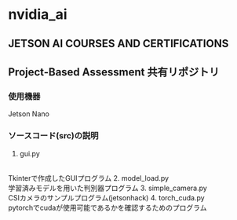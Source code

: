 # nvidia_ai
## JETSON AI COURSES AND CERTIFICATIONS 
## Project-Based Assessment 共有リポジトリ
### 使用機器
Jetson Nano

### ソースコード(src)の説明
1. gui.py
<br>
Tkinterで作成したGUIプログラム
2. model_load.py
<br>
学習済みモデルを用いた判別器プログラム
3. simple_camera.py
<br>
CSIカメラのサンプルプログラム(jetsonhack)
4. torch_cuda.py
<br>
pytorchでcudaが使用可能であるかを確認するためのプログラム

